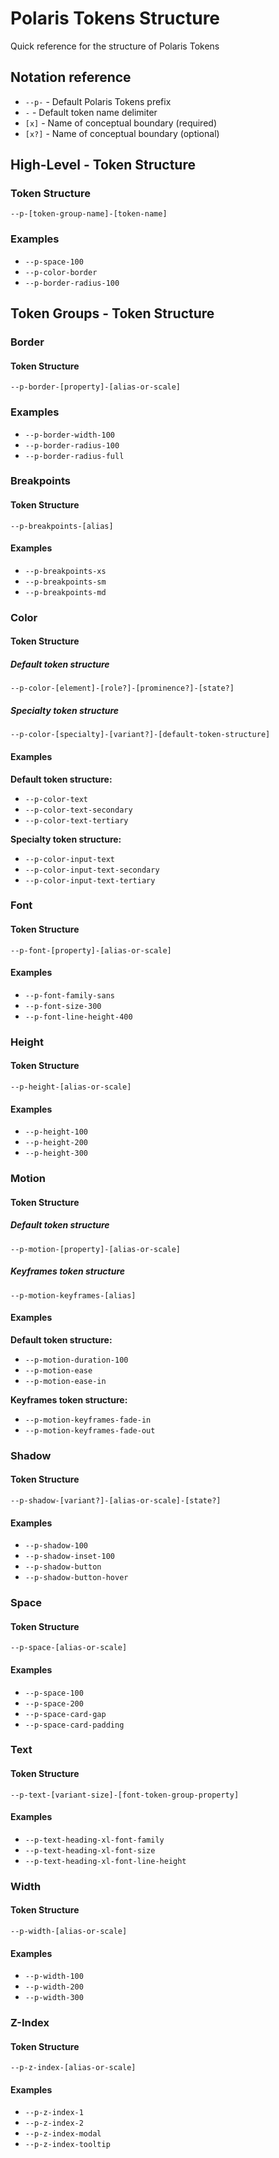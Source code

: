 # Polaris Tokens Structure

Quick reference for the structure of Polaris Tokens

## Notation reference

- `--p-` - Default Polaris Tokens prefix
- `-` - Default token name delimiter
- `[x]` - Name of conceptual boundary (required)
- `[x?]` - Name of conceptual boundary (optional)

## High-Level - Token Structure

### Token Structure

`--p-[token-group-name]-[token-name]`

### Examples

- `--p-space-100`
- `--p-color-border`
- `--p-border-radius-100`

## Token Groups - Token Structure

### Border

#### Token Structure

`--p-border-[property]-[alias-or-scale]`

### Examples

- `--p-border-width-100`
- `--p-border-radius-100`
- `--p-border-radius-full`

### Breakpoints

#### Token Structure

`--p-breakpoints-[alias]`

#### Examples

- `--p-breakpoints-xs`
- `--p-breakpoints-sm`
- `--p-breakpoints-md`

### Color

#### Token Structure

##### Default token structure

`--p-color-[element]-[role?]-[prominence?]-[state?]`

##### Specialty token structure

`--p-color-[specialty]-[variant?]-[default-token-structure]`

#### Examples

**Default token structure:**

- `--p-color-text`
- `--p-color-text-secondary`
- `--p-color-text-tertiary`

**Specialty token structure:**

- `--p-color-input-text`
- `--p-color-input-text-secondary`
- `--p-color-input-text-tertiary`

### Font

#### Token Structure

`--p-font-[property]-[alias-or-scale]`

#### Examples

- `--p-font-family-sans`
- `--p-font-size-300`
- `--p-font-line-height-400`

### Height

#### Token Structure

`--p-height-[alias-or-scale]`

#### Examples

- `--p-height-100`
- `--p-height-200`
- `--p-height-300`

### Motion

#### Token Structure

##### Default token structure

`--p-motion-[property]-[alias-or-scale]`

##### Keyframes token structure

`--p-motion-keyframes-[alias]`

#### Examples

**Default token structure:**

- `--p-motion-duration-100`
- `--p-motion-ease`
- `--p-motion-ease-in`

**Keyframes token structure:**

- `--p-motion-keyframes-fade-in`
- `--p-motion-keyframes-fade-out`

### Shadow

#### Token Structure

`--p-shadow-[variant?]-[alias-or-scale]-[state?]`

#### Examples

- `--p-shadow-100`
- `--p-shadow-inset-100`
- `--p-shadow-button`
- `--p-shadow-button-hover`

### Space

#### Token Structure

`--p-space-[alias-or-scale]`

#### Examples

- `--p-space-100`
- `--p-space-200`
- `--p-space-card-gap`
- `--p-space-card-padding`

### Text

#### Token Structure

`--p-text-[variant-size]-[font-token-group-property]`

#### Examples

- `--p-text-heading-xl-font-family`
- `--p-text-heading-xl-font-size`
- `--p-text-heading-xl-font-line-height`

### Width

#### Token Structure

`--p-width-[alias-or-scale]`

#### Examples

- `--p-width-100`
- `--p-width-200`
- `--p-width-300`

### Z-Index

#### Token Structure

`--p-z-index-[alias-or-scale]`

#### Examples

- `--p-z-index-1`
- `--p-z-index-2`
- `--p-z-index-modal`
- `--p-z-index-tooltip`
